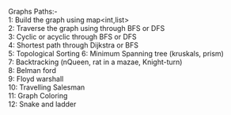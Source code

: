 Graphs Paths:- <br/>
1: Build the graph using map<int,list<int>> <br/>
2: Traverse the graph using through BFS or DFS <br/>
3: Cyclic or acyclic through BFS or DFS <br/>
4: Shortest path through Dijkstra or BFS <br/>
5: Topological Sorting
6: Minimum Spanning tree (kruskals, prism) <br/>
7: Backtracking (nQueen, rat in a mazae, Knight-turn) <br/>
8: Belman ford <br/>
9: Floyd warshall <br/>
10: Travelling Salesman <br/>
11: Graph Coloring <br/>
12: Snake and ladder <br/>
